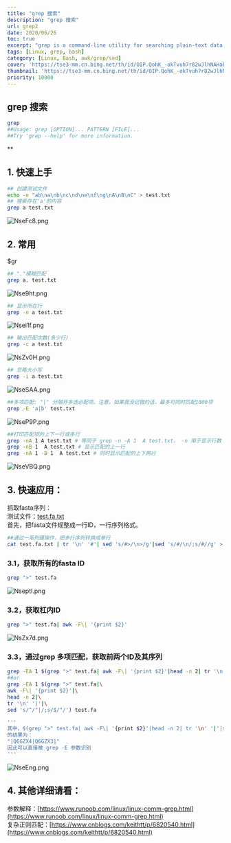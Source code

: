 ```yaml
---
title: "grep 搜索"
description: "grep 搜索"
url: grep2
date: 2020/06/26
toc: true
excerpt: "grep is a command-line utility for searching plain-text data sets for lines that match a regular expression. Its name comes from the ed command g/re/p, which has the same effect."
tags: [Linux, grep, bash]
category: [Linux, Bash, awk/grep/sed]
cover: 'https://tse3-mm.cn.bing.net/th/id/OIP.QohK_-okTvuh7r82wJlhNAHaE9?w=465&h=180'
thumbnail: 'https://tse3-mm.cn.bing.net/th/id/OIP.QohK_-okTvuh7r82wJlhNAHaE9?w=180&h=180'
priority: 10000
---
```


## grep 搜索


```bash
grep
##Usage: grep [OPTION]... PATTERN [FILE]...
##Try 'grep --help' for more information.
```
**
<a name="90laC"></a>
## 1. 快速上手

```bash
## 创建测试文件
echo -e "ab\na\nb\nc\nd\ne\nf\ng\nA\nB\nC" > test.txt
## 搜索存在'a'的内容
grep a test.txt
```

![NseFc8.png](https://s1.ax1x.com/2020/06/26/NseFc8.png)


<a name="HflCw"></a>
## 2. 常用
$gr
```bash
## "."模糊匹配
grep a. test.txt

```
![Nse9ht.png](https://s1.ax1x.com/2020/06/26/Nse9ht.png)


```bash
## 显示所在行
grep -n a test.txt
```
![Nsei1f.png](https://s1.ax1x.com/2020/06/26/Nsei1f.png)

```bash
## 输出匹配次数(多少行)
grep -c a test.txt
```
![NsZv0H.png](https://s1.ax1x.com/2020/06/26/NsZv0H.png)


```bash
## 忽略大小写
grep -i a test.txt
```
![NseSAA.png](https://s1.ax1x.com/2020/06/26/NseSAA.png)

```bash
##多项匹配: "|" 分隔开多选必配项。注意，如果我没记错的话，最多可同时匹配1000项
grep -E 'a|b' test.txt
```
![NseP9P.png](https://s1.ax1x.com/2020/06/26/NseP9P.png)

```bash
##打印匹配项的上下一行或多行
grep -nA 1 A test.txt # 等同于 grep -n -A 1  A test.txt， -n 用于显示行数
grep -nB 1  A test.txt # 显示匹配的上一行
grep -nA 1 -B 1  A test.txt # 同时显示匹配的上下两行
```
![NseVBQ.png](https://s1.ax1x.com/2020/06/26/NseVBQ.png)
<a name="pFQtn"></a>
## 3. 快速应用：

抓取fasta序列：<br />测试文件：[test.fa.txt](https://www.yuque.com/attachments/yuque/0/2020/txt/691897/1581071887664-9edb6585-1fc9-4bf3-b5b4-181123b53c33.txt?_lake_card=%7B%22uid%22%3A%221577264129011-0%22%2C%22src%22%3A%22https%3A%2F%2Fwww.yuque.com%2Fattachments%2Fyuque%2F0%2F2020%2Ftxt%2F691897%2F1581071887664-9edb6585-1fc9-4bf3-b5b4-181123b53c33.txt%22%2C%22name%22%3A%22test.fa.txt%22%2C%22size%22%3A6581%2C%22type%22%3A%22text%2Fplain%22%2C%22ext%22%3A%22txt%22%2C%22progress%22%3A%7B%22percent%22%3A99%7D%2C%22status%22%3A%22done%22%2C%22percent%22%3A0%2C%22id%22%3A%22FBFrY%22%2C%22card%22%3A%22file%22%7D)<br />首先，把fasta文件规整成一行ID，一行序列格式。

```bash
##通过一系列骚操作，把多行序列转换成单行
cat test.fa.txt | tr '\n' '#'| sed 's/#>/\n>/g'|sed 's/#/\n/;s/#//g' > test.fa
```

<a name="PfuOk"></a>
### 3.1，获取所有的fasta ID
```bash
grep ">" test.fa
```
![NseptI.png](https://s1.ax1x.com/2020/06/26/NseptI.png)

<a name="B2a92"></a>
### 3.2，获取杠内ID
```bash
grep ">" test.fa| awk -F\| '{print $2}'
```
![NsZx7d.png](https://s1.ax1x.com/2020/06/26/NsZx7d.png)


<a name="frpmZ"></a>
### 3.3，通过grep 多项匹配，获取前两个ID及其序列
```bash
grep -EA 1 $(grep ">" test.fa| awk -F\| '{print $2}'|head -n 2| tr '\n' '|'|sed 's/^/"|/;s/$/"/') test.fa
##or
grep -EA 1 $(grep ">" test.fa|\
awk -F\| '{print $2}'|\
head -n 2|\
tr '\n' '|'|\
sed 's/^/"|/;s/$/"/') test.fa

'''
其中，$(grep ">" test.fa| awk -F\| '{print $2}'|head -n 2| tr '\n' '|'|sed 's/^/"|/;s/$/"/') 的结果为
的结果为：
"|Q6GZX4|Q6GZX3|"
因此可以直接被 grep -E 参数识别
'''
```

![NseEng.png](https://s1.ax1x.com/2020/06/26/NseEng.png)

<a name="t84Jr"></a>
## 4. 其他详细请看：
参数解释：[https://www.runoob.com/linux/linux-comm-grep.html](https://www.runoob.com/linux/linux-comm-grep.html)<br />复杂正则匹配：[https://www.cnblogs.com/keithtt/p/6820540.html](https://www.cnblogs.com/keithtt/p/6820540.html)
